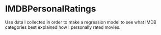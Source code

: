 # IMDBPersonalRatings
 Use data I collected in order to make a regression model to see what IMDB categories best explained how I personally rated movies.
